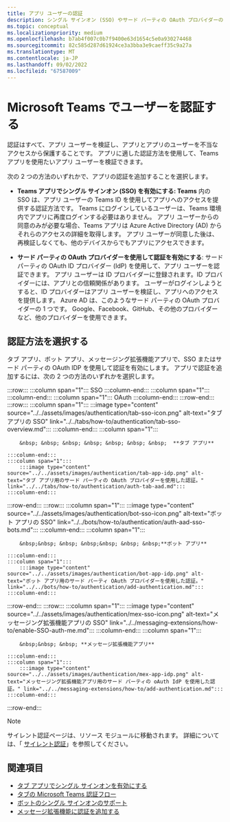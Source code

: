 ```yaml
---
title: アプリ ユーザーの認証
description: シングル サインオン (SSO) やサード パーティの OAuth プロバイダーの使用など、Teams アプリで有効にできる認証方法について説明します。
ms.topic: conceptual
ms.localizationpriority: medium
ms.openlocfilehash: b7ab4f007c0b7f9400e63d1654c5e0a930274468
ms.sourcegitcommit: 82c585d287d61924ce3a3bba3e9caeff35c9a27a
ms.translationtype: MT
ms.contentlocale: ja-JP
ms.lasthandoff: 09/02/2022
ms.locfileid: "67587009"
---
```

# <a name="authenticate-users-in-microsoft-teams"></a>Microsoft Teams でユーザーを認証する

認証はすべて、アプリ ユーザーを検証し、アプリとアプリのユーザーを不当なアクセスから保護することです。 アプリに適した認証方法を使用して、Teams アプリを使用たいアプリ ユーザーを検証できます。

次の 2 つの方法のいずれかで、アプリの認証を追加することを選択します。

- **Teams アプリでシングル サインオン (SSO) を有効にする: Teams** 内の SSO は、アプリ ユーザーの Teams ID を使用してアプリへのアクセスを提供する認証方法です。 Teams にログインしているユーザーは、Teams 環境内でアプリに再度ログインする必要はありません。 アプリ ユーザーからの同意のみが必要な場合、Teams アプリは Azure Active Directory (AD) からそれらのアクセスの詳細を取得します。 アプリ ユーザーが同意した後は、再検証しなくても、他のデバイスからでもアプリにアクセスできます。

- **サード パーティの OAuth プロバイダーを使用して認証を有効にする**: サード パーティの OAuth ID プロバイダー (IdP) を使用して、アプリ ユーザーを認証できます。 アプリ ユーザーは ID プロバイダーに登録されます。ID プロバイダーには、アプリとの信頼関係があります。 ユーザーがログインしようとすると、ID プロバイダーはアプリ ユーザーを検証し、アプリへのアクセスを提供します。 Azure AD は、このようなサード パーティの OAuth プロバイダーの 1 つです。 Google、Facebook、GitHub、その他のプロバイダーなど、他のプロバイダーを使用できます。

## <a name="select-authentication-method"></a>認証方法を選択する

タブ アプリ、ボット アプリ、メッセージング拡張機能アプリで、SSO またはサード パーティの OAuth IDP を使用して認証を有効にします。 アプリで認証を追加するには、次の 2 つの方法のいずれかを選択します。

:::row:::
    :::column span="1":::
        SSO
    :::column-end:::
    :::column span="1":::
        &nbsp;
    :::column-end:::
    :::column span="1":::
        OAuth
    :::column-end:::
:::row-end:::
:::row:::
    :::column span="1":::
        :::image type="content" source="../../assets/images/authentication/tab-sso-icon.png" alt-text="タブ アプリの SSO" link="../../tabs/how-to/authentication/tab-sso-overview.md":::
    :::column-end:::
    :::column span="1":::
        <br>

        &nbsp; &nbsp; &nbsp; &nbsp; &nbsp; &nbsp; &nbsp;  **タブ アプリ**
        
    :::column-end:::
    :::column span="1":::
        :::image type="content" source="../../assets/images/authentication/tab-app-idp.png" alt-text="タブ アプリ用のサード パーティの OAuth プロバイダーを使用した認証。" link="../../tabs/how-to/authentication/auth-tab-aad.md":::
    :::column-end:::
:::row-end:::
:::row:::
    :::column span="1":::
        :::image type="content" source="../../assets/images/authentication/bot-sso-icon.png" alt-text="ボット アプリの SSO" link="../../bots/how-to/authentication/auth-aad-sso-bots.md":::
    :::column-end:::
    :::column span="1":::
        <br>

        &nbsp;&nbsp; &nbsp; &nbsp;&nbsp; &nbsp; &nbsp;**ボット アプリ**
        
    :::column-end:::
    :::column span="1":::
        :::image type="content" source="../../assets/images/authentication/bot-app-idp.png" alt-text="ボット アプリ用のサード パーティ OAuth プロバイダーを使用した認証。" link="../../bots/how-to/authentication/add-authentication.md":::
    :::column-end:::
:::row-end:::
:::row:::
    :::column span="1":::
        :::image type="content" source="../../assets/images/authentication/mex-sso-icon.png" alt-text="メッセージング拡張機能アプリの SSO" link="../../messaging-extensions/how-to/enable-SSO-auth-me.md":::
    :::column-end:::
    :::column span="1":::
        <br>

        &nbsp;&nbsp; &nbsp; **メッセージ拡張機能アプリ**
        
    :::column-end:::
    :::column span="1":::
        :::image type="content" source="../../assets/images/authentication/mex-app-idp.png" alt-text="メッセージング拡張機能アプリ用のサード パーティの oAuth IdP を使用した認証。" link="../../messaging-extensions/how-to/add-authentication.md":::
    :::column-end:::
:::row-end:::

> [!NOTE]
> サイレント認証ページは、リソース モジュールに移動されます。 詳細については、「 [サイレント認証](../../tabs/how-to/authentication/auth-silent-aad.md)」を参照してください。

## <a name="see-also"></a>関連項目

- [タブ アプリでシングル サインオンを有効にする](../../tabs/how-to/authentication/tab-sso-overview.md)
- [タブの Microsoft Teams 認証フロー](~/tabs/how-to/authentication/auth-flow-tab.md)
- [ボットのシングル サインオンのサポート](~/bots/how-to/authentication/auth-aad-sso-bots.md)
- [メッセージ拡張機能に認証を追加する](~/messaging-extensions/how-to/add-authentication.md)
